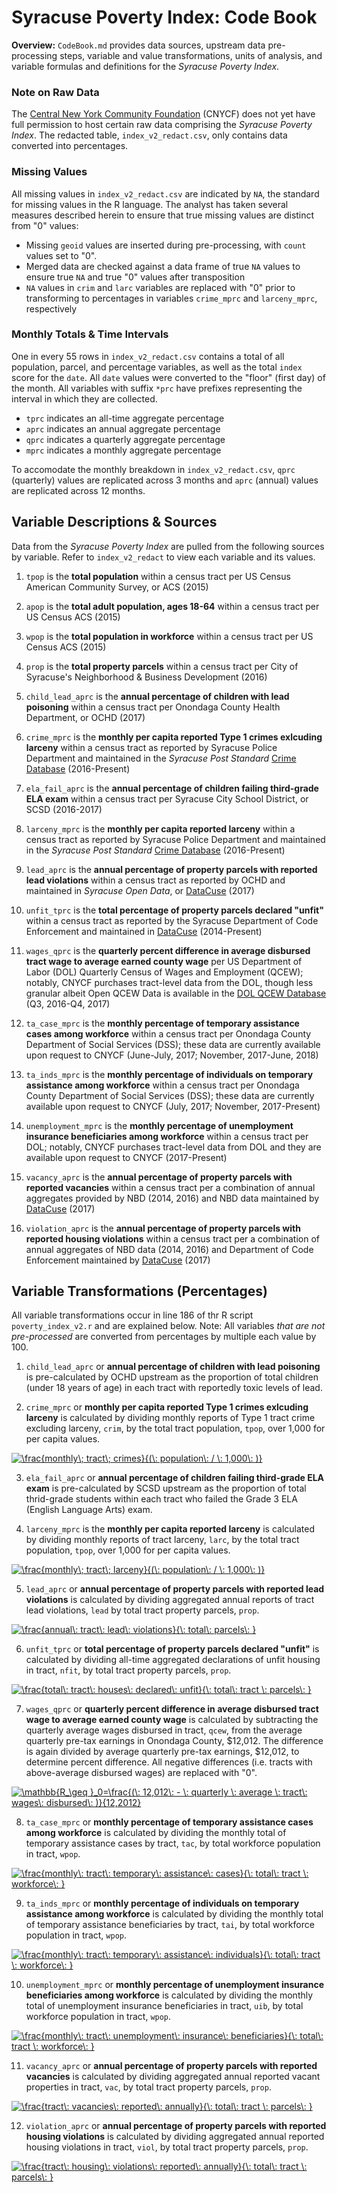 # Syracuse Poverty Index: Code Book

**Overview:** `CodeBook.md` provides data sources, upstream data pre-processing steps, variable and value transformations, units of analysis, and variable formulas and definitions for the *Syracuse Poverty Index*. 

### Note on Raw Data

The [Central New York Community Foundation](https://cnycf.org/) (CNYCF) does not yet have full permission to host certain raw data comprising the *Syracuse Poverty Index*. The redacted table, `index_v2_redact.csv`, only contains data converted into percentages.

### Missing Values

All missing values in `index_v2_redact.csv` are indicated by `NA`, the standard for missing values in the R language. The analyst has taken several measures described herein to ensure that true missing values are distinct from "0" values:

* Missing `geoid` values are inserted during pre-processing, with `count` values set to "0".
* Merged data are checked against a data frame of true `NA` values to ensure true `NA` and true "0" values after transposition
* `NA` values in `crim` and `larc` variables are replaced with "0" prior to transforming to percentages in variables `crime_mprc` and `larceny_mprc`, respectively

### Monthly Totals & Time Intervals

One in every 55 rows in `index_v2_redact.csv` contains a total of all population, parcel, and percentage variables, as well as the total `index` score for the `date`. All `date` values were converted to the "floor" (first day) of the month. All variables with suffix `*prc` have prefixes representing the interval in which they are collected.

* `tprc` indicates an all-time aggregate percentage
* `aprc` indicates an annual aggregate percentage
* `qprc` indicates a quarterly aggregate percentage
* `mprc` indicates a monthly aggregate percentage

To accomodate the monthly breakdown in `index_v2_redact.csv`, `qprc` (quarterly) values are replicated across 3 months and `aprc` (annual) values are replicated across 12 months. 

## Variable Descriptions & Sources

Data from the *Syracuse Poverty Index* are pulled from the following sources by variable. Refer to `index_v2_redact` to view each variable and its values.

1. `tpop` is the **total population** within a census tract per US Census American Community Survey, or ACS (2015)

2. `apop` is the **total adult population, ages 18-64** within a census tract per US Census ACS (2015)

3. `wpop` is the **total population in workforce** within a census tract per US Census ACS (2015)

4. `prop` is the **total property parcels** within a census tract per City of Syracuse's Neighborhood & Business Development (2016)

5. `child_lead_aprc` is the **annual percentage of children with lead poisoning** within a census tract per Onondaga County Health Department, or OCHD (2017)

6. `crime_mprc` is the **monthly per capita reported Type 1 crimes exlcuding larceny** within a census tract as reported by Syracuse Police Department and maintained in the *Syracuse Post Standard* [Crime Database](https://www.syracuse.com/crime/index.ssf/page/police_reports.html) (2016-Present)

7. `ela_fail_aprc` is the **annual percentage of children failing third-grade ELA exam** within a census tract per Syracuse City School District, or SCSD (2016-2017)

8. `larceny_mprc` is the **monthly per capita reported larceny** within a census tract as reported by Syracuse Police Department and maintained in the *Syracuse Post Standard* [Crime Database](https://www.syracuse.com/crime/index.ssf/page/police_reports.html) (2016-Present)

9. `lead_aprc` is the **annual percentage of property parcels with reported lead violations** within a census tract as reported by OCHD and maintained in *Syracuse Open Data*, or [DataCuse](http://data.syrgov.net/datasets/lead-violations) (2017)

10. `unfit_tprc` is the **total percentage of property parcels declared "unfit"** within a census tract as reported by the Syracuse Department of Code Enforcement and maintained in [DataCuse](http://data.syrgov.net/datasets/unfit-properties) (2014-Present)

11. `wages_qprc` is the **quarterly percent difference in average disbursed tract wage to average earned county wage** per US Department of Labor (DOL) Quarterly Census of Wages and Employment (QCEW); notably, CNYCF purchases tract-level data from the DOL, though less granular albeit Open QCEW Data is available in the [DOL QCEW Database](https://www.bls.gov/cew/) (Q3, 2016-Q4, 2017)

12. `ta_case_mprc` is the **monthly percentage of temporary assistance cases among workforce** within a census tract per Onondaga County Department of Social Services (DSS); these data are currently available upon request to CNYCF (June-July, 2017; November, 2017-June, 2018)

13. `ta_inds_mprc` is the **monthly percentage of individuals on temporary assistance among workforce** within a census tract per Onondaga County Department of Social Services (DSS); these data are currently available upon request to CNYCF (July, 2017; November, 2017-Present)

14. `unemployment_mprc` is the **monthly percentage of unemployment insurance beneficiaries among workforce** within a census tract per DOL; notably, CNYCF purchases tract-level data from DOL and they are available upon request to CNYCF (2017-Present)

15. `vacancy_aprc` is the **annual percentage of property parcels with reported vacancies** within a census tract per a combination of annual aggregates provided by NBD (2014, 2016) and NBD data maintained by [DataCuse](http://data.syrgov.net/datasets/parcel-data-august-2017) (2017)

16. `violation_aprc` is the **annual percentage of property parcels with reported housing violations** within a census tract per a combination of annual aggregates of NBD data (2014, 2016) and Department of Code Enforcement maintained by [DataCuse](http://data.syrgov.net/datasets/code-violations) (2017)

## Variable Transformations (Percentages)

All variable transformations occur in line 186 of thr R script `poverty_index_v2.r` and are explained below. Note: All variables *that are not pre-processed* are converted from percentages by multiple each value by 100.

1. `child_lead_aprc` or **annual percentage of children with lead poisoning** is pre-calculated by OCHD upstream as the proportion of total children (under 18 years of age) in each tract with reportedly toxic levels of lead.

2. `crime_mprc` or **monthly per capita reported Type 1 crimes exlcuding larceny** is calculated by dividing monthly reports of Type 1 tract crime excluding larceny, `crim`, by the total tract population, `tpop`, over 1,000 for per capita values.

<a href="https://www.codecogs.com/eqnedit.php?latex=\frac{monthly\;&space;tract\;&space;crimes}{(\:&space;population\:&space;/&space;\:&space;1,000\:&space;)}" target="_blank"><img src="https://latex.codecogs.com/gif.latex?\frac{monthly\;&space;tract\;&space;crimes}{(\:&space;population\:&space;/&space;\:&space;1,000\:&space;)}" title="\frac{monthly\; tract\; crimes}{(\: population\: / \: 1,000\: )}" /></a>

3. `ela_fail_aprc` or **annual percentage of children failing third-grade ELA exam** is pre-calculated by SCSD upstream as the proportion of total thrid-grade students within each tract who failed the Grade 3 ELA (English Language Arts) exam.

4. `larceny_mprc` is the **monthly per capita reported larceny** is calculated by dividing monthly reports of tract larceny, `larc`, by the total tract population, `tpop`, over 1,000 for per capita values.

<a href="https://www.codecogs.com/eqnedit.php?latex=\frac{monthly\;&space;tract\;&space;larceny}{(\:&space;population\:&space;/&space;\:&space;1,000\:&space;)}" target="_blank"><img src="https://latex.codecogs.com/gif.latex?\frac{monthly\;&space;tract\;&space;larceny}{(\:&space;population\:&space;/&space;\:&space;1,000\:&space;)}" title="\frac{monthly\; tract\; larceny}{(\: population\: / \: 1,000\: )}" /></a>

5. `lead_aprc` or **annual percentage of property parcels with reported lead violations** is calculated by dividing aggregated annual reports of tract lead violations, `lead` by total tract property parcels, `prop`.

<a href="https://www.codecogs.com/eqnedit.php?latex=\frac{annual\:&space;tract\:&space;lead\:&space;violations}{\:&space;total\:&space;parcels\:&space;}" target="_blank"><img src="https://latex.codecogs.com/gif.latex?\frac{annual\:&space;tract\:&space;lead\:&space;violations}{\:&space;total\:&space;parcels\:&space;}" title="\frac{annual\: tract\: lead\: violations}{\: total\: parcels\: }" /></a>

6. `unfit_tprc` or **total percentage of property parcels declared "unfit"** is calculated by dividing all-time aggregated declarations of unfit housing in tract, `nfit`, by total tract property parcels, `prop`.

<a href="https://www.codecogs.com/eqnedit.php?latex=\frac{total\:&space;tract\:&space;houses\:&space;declared\:&space;unfit}{\:&space;total\:&space;tract&space;\:&space;parcels\:&space;}" target="_blank"><img src="https://latex.codecogs.com/gif.latex?\frac{total\:&space;tract\:&space;houses\:&space;declared\:&space;unfit}{\:&space;total\:&space;tract&space;\:&space;parcels\:&space;}" title="\frac{total\: tract\: houses\: declared\: unfit}{\: total\: tract \: parcels\: }" /></a>

7. `wages_qprc` or **quarterly percent difference in average disbursed tract wage to average earned county wage** is calculated by subtracting the quarterly average wages disbursed in tract, `qcew`, from the average quarterly pre-tax earnings in Onondaga County, $12,012. The difference is again divided by average quarterly pre-tax earnings, $12,012, to determine percent difference. All negative differences (i.e. tracts with above-average disbursed wages) are replaced with "0".

<a href="https://www.codecogs.com/eqnedit.php?latex=\mathbb{R_\geq&space;}_0=\frac{(\:&space;12,012\:&space;-&space;\:&space;quarterly&space;\:&space;average&space;\:&space;tract\:&space;wages\:&space;disbursed\:&space;)}{12,2012}" target="_blank"><img src="https://latex.codecogs.com/gif.latex?\mathbb{R_\geq&space;}_0=\frac{(\:&space;12,012\:&space;-&space;\:&space;quarterly&space;\:&space;average&space;\:&space;tract\:&space;wages\:&space;disbursed\:&space;)}{12,2012}" title="\mathbb{R_\geq }_0=\frac{(\: 12,012\: - \: quarterly \: average \: tract\: wages\: disbursed\: )}{12,2012}" /></a>

8. `ta_case_mprc` or **monthly percentage of temporary assistance cases among workforce** is calculated by dividing the monthly total of temporary assistance cases by tract, `tac`, by total workforce population in tract, `wpop`.

<a href="https://www.codecogs.com/eqnedit.php?latex=\frac{monthly\:&space;tract\:&space;temporary\:&space;assistance\:&space;cases}{\:&space;total\:&space;tract&space;\:&space;workforce\:&space;}" target="_blank"><img src="https://latex.codecogs.com/gif.latex?\frac{monthly\:&space;tract\:&space;temporary\:&space;assistance\:&space;cases}{\:&space;total\:&space;tract&space;\:&space;workforce\:&space;}" title="\frac{monthly\: tract\: temporary\: assistance\: cases}{\: total\: tract \: workforce\: }" /></a>

9. `ta_inds_mprc` or **monthly percentage of individuals on temporary assistance among workforce** is calculated by dividing the monthly total of temporary assistance beneficiaries by tract, `tai`, by total workforce population in tract, `wpop`.

<a href="https://www.codecogs.com/eqnedit.php?latex=\frac{monthly\:&space;tract\:&space;temporary\:&space;assistance\:&space;individuals}{\:&space;total\:&space;tract&space;\:&space;workforce\:&space;}" target="_blank"><img src="https://latex.codecogs.com/gif.latex?\frac{monthly\:&space;tract\:&space;temporary\:&space;assistance\:&space;individuals}{\:&space;total\:&space;tract&space;\:&space;workforce\:&space;}" title="\frac{monthly\: tract\: temporary\: assistance\: individuals}{\: total\: tract \: workforce\: }" /></a>

10. `unemployment_mprc` or **monthly percentage of unemployment insurance beneficiaries among workforce** is calculated by dividing the monthly total of unemployment insurance beneficiaries in tract, `uib`, by total workforce population in tract, `wpop`.

<a href="https://www.codecogs.com/eqnedit.php?latex=\frac{monthly\:&space;tract\:&space;unemployment\:&space;insurance\:&space;beneficiaries}{\:&space;total\:&space;tract&space;\:&space;workforce\:&space;}" target="_blank"><img src="https://latex.codecogs.com/gif.latex?\frac{monthly\:&space;tract\:&space;unemployment\:&space;insurance\:&space;beneficiaries}{\:&space;total\:&space;tract&space;\:&space;workforce\:&space;}" title="\frac{monthly\: tract\: unemployment\: insurance\: beneficiaries}{\: total\: tract \: workforce\: }" /></a>

11. `vacancy_aprc` or **annual percentage of property parcels with reported vacancies** is calculated by dividing aggregated annual reported vacant properties in tract, `vac`, by total tract property parcels, `prop`.

<a href="https://www.codecogs.com/eqnedit.php?latex=\frac{tract\:&space;vacancies\:&space;reported\:&space;annually}{\:&space;total\:&space;tract&space;\:&space;parcels\:&space;}" target="_blank"><img src="https://latex.codecogs.com/gif.latex?\frac{tract\:&space;vacancies\:&space;reported\:&space;annually}{\:&space;total\:&space;tract&space;\:&space;parcels\:&space;}" title="\frac{tract\: vacancies\: reported\: annually}{\: total\: tract \: parcels\: }" /></a>

12. `violation_aprc` or **annual percentage of property parcels with reported housing violations** is calculated by dividing aggregated annual reported housing violations in tract, `viol`, by total tract property parcels, `prop`.

<a href="https://www.codecogs.com/eqnedit.php?latex=\frac{tract\:&space;housing\:&space;violations\:&space;reported\:&space;annually}{\:&space;total\:&space;tract&space;\:&space;parcels\:&space;}" target="_blank"><img src="https://latex.codecogs.com/gif.latex?\frac{tract\:&space;housing\:&space;violations\:&space;reported\:&space;annually}{\:&space;total\:&space;tract&space;\:&space;parcels\:&space;}" title="\frac{tract\: housing\: violations\: reported\: annually}{\: total\: tract \: parcels\: }" /></a>
